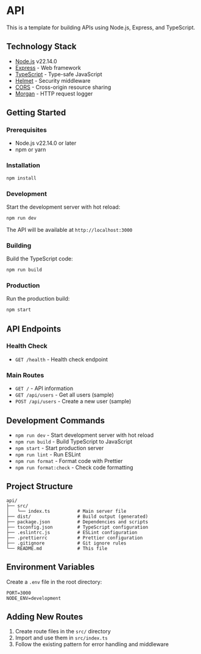 # API

This is a template for building APIs using Node.js, Express, and TypeScript.

## Technology Stack

- [Node.js](https://nodejs.org/) v22.14.0
- [Express](https://expressjs.com/) - Web framework
- [TypeScript](https://www.typescriptlang.org/) - Type-safe JavaScript
- [Helmet](https://helmetjs.github.io/) - Security middleware
- [CORS](https://github.com/expressjs/cors) - Cross-origin resource sharing
- [Morgan](https://github.com/expressjs/morgan) - HTTP request logger

## Getting Started

### Prerequisites

- Node.js v22.14.0 or later
- npm or yarn

### Installation

```bash
npm install
```

### Development

Start the development server with hot reload:

```bash
npm run dev
```

The API will be available at `http://localhost:3000`

### Building

Build the TypeScript code:

```bash
npm run build
```

### Production

Run the production build:

```bash
npm start
```

## API Endpoints

### Health Check
- `GET /health` - Health check endpoint

### Main Routes
- `GET /` - API information
- `GET /api/users` - Get all users (sample)
- `POST /api/users` - Create a new user (sample)

## Development Commands

- `npm run dev` - Start development server with hot reload
- `npm run build` - Build TypeScript to JavaScript
- `npm start` - Start production server
- `npm run lint` - Run ESLint
- `npm run format` - Format code with Prettier
- `npm run format:check` - Check code formatting

## Project Structure

```
api/
├── src/
│   └── index.ts          # Main server file
├── dist/                 # Build output (generated)
├── package.json          # Dependencies and scripts
├── tsconfig.json         # TypeScript configuration
├── .eslintrc.js          # ESLint configuration
├── .prettierrc           # Prettier configuration
├── .gitignore            # Git ignore rules
└── README.md             # This file
```

## Environment Variables

Create a `.env` file in the root directory:

```
PORT=3000
NODE_ENV=development
```

## Adding New Routes

1. Create route files in the `src/` directory
2. Import and use them in `src/index.ts`
3. Follow the existing pattern for error handling and middleware
